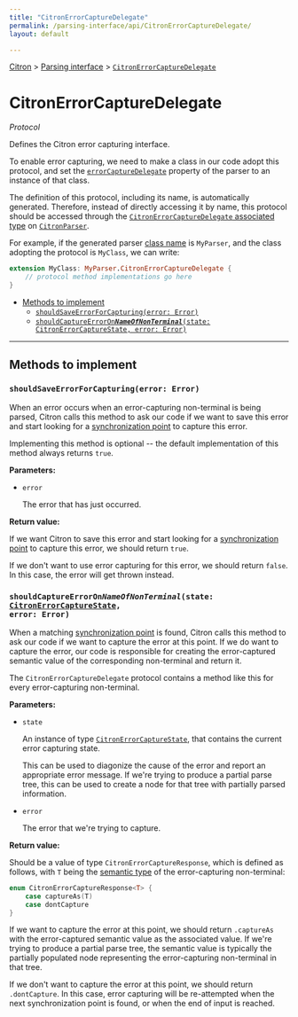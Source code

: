 ```yaml
---
title: "CitronErrorCaptureDelegate"
permalink: /parsing-interface/api/CitronErrorCaptureDelegate/
layout: default

---
```


[Citron] > [Parsing interface] > [`CitronErrorCaptureDelegate`]

[Citron]: /citron/
[Parsing interface]: /citron/parsing-interface/
[`CitronErrorCaptureDelegate`]: .

# CitronErrorCaptureDelegate

_Protocol_

Defines the Citron error capturing interface.

To enable error capturing, we need to make a class in our code adopt
this protocol, and set the [`errorCaptureDelegate`] property of the
parser to an instance of that class.

The definition of this protocol, including its name, is automatically
generated. Therefore, instead of directly accessing it by name, this
protocol should be accessed through the [`CitronErrorCaptureDelegate`
associated type] on [`CitronParser`].

For example, if the generated parser [class name] is `MyParser`, and the
class adopting the protocol is `MyClass`, we can write:

~~~ Swift
extension MyClass: MyParser.CitronErrorCaptureDelegate {
    // protocol method implementations go here
}
~~~

[`CitronParser`]: ../CitronParser/
[`errorCaptureDelegate`]: ../CitronParser/#errorcapturedelegate-citronerrorcapturedelegate
[`CitronErrorCaptureDelegate` associated type]: ../CitronParser/#citronerrorcapturedelegate
[%capture_errors]: /citron/grammar-file/#capture_errors
[grammar file]: /citron/grammar-file/
[class name]: /citron/grammar-file/#class_name

  - [Methods to implement](#methods-to-implement)
      - [`shouldSaveErrorForCapturing(error: Error)`](#shouldsaveerrorforcapturingerror-error)
      - [<code>shouldCaptureErrorOn<b><i>NameOfNonTerminal</i></b>(state: CitronErrorCaptureState, error: Error)</code>](#shouldcaptureerroronnameofnonterminalstate-citronerrorcapturestate-error-error)

---

## Methods to implement

### `shouldSaveErrorForCapturing(error: Error)`

When an error occurs when an error-capturing non-terminal is being
parsed, Citron calls this method to ask our code if we want to save this
error and start looking for a [synchronization point] to capture this
error.

Implementing this method is optional -- the default implementation of this
method always returns `true`.

**Parameters:**

  - `error`
  
    The error that has just occurred.

**Return value:**

If we want Citron to save this error and start looking for a
[synchronization point] to capture this error, we should return `true`.

If we don't want to use error capturing for this error, we should return
`false`. In this case, the error will get thrown instead.

[synchronization point]: /citron/error-capturing/#synchronization-point

### <code>shouldCaptureErrorOn<b><i>NameOfNonTerminal</i></b>(state: <a href="../CitronErrorCaptureState/">CitronErrorCaptureState</a>, error: Error)</code>

When a matching [synchronization point] is found, Citron calls this
method to ask our code if we want to capture the error at this point. If
we do want to capture the error, our code is responsible for creating
the error-captured semantic value of the corresponding non-terminal and
return it.

The `CitronErrorCaptureDelegate` protocol contains a method like this
for every error-capturing non-terminal.

**Parameters:**

  - <span id="state-parameter">`state`</span>

    An instance of type [`CitronErrorCaptureState`], that contains the
    current error capturing state.

    This can be used to diagonize the cause of the error and report an
    appropriate error message. If we're trying to produce a partial
    parse tree, this can be used to create a node for that tree with
    partially parsed information.

  - `error`
  
    The error that we're trying to capture.

**Return value:**

<span id="citronerrorcaptureresponse">Should be a value of type
`CitronErrorCaptureResponse`, which is defined as follows, with `T`
being the [semantic type] of the error-capturing non-terminal:</span>

~~~ Swift
enum CitronErrorCaptureResponse<T> {
    case captureAs(T)
    case dontCapture
}
~~~

If we want to capture the error at this point, we should return
`.captureAs` with the error-captured semantic value as the associated
value. If we're trying to produce a partial parse tree, the semantic
value is typically the partially populated node representing the
error-capturing non-terminal in that tree.

If we don't want to capture the error at this point, we should return
`.dontCapture`. In this case, error capturing will be re-attempted when
the next synchronization point is found, or when the end of input is
reached.

[semantic type]: /citron/grammar-file/#types
[`CitronErrorCaptureState`]: ../CitronErrorCaptureState/

